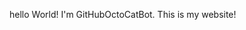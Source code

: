 <!DOCTYPE  hmtl>

<hmtl>
  <head>
    <meta http-equiv="Content-type" content="text/html; charset=utf-8"/>
    <title>My-First-Website</title>
    <Link href="css/styles.css" rel="stylesheet" type="text/css">
  </head>

  
  <body>
    <img src="https://octodex.github.com/images/daftpunktocat-thomas.gif id="octocat" alt="" />
    <p>hello World! I'm GitHubOctoCatBot. This is my website!</p>  
  </body>                                                                                        
                                                                                          
                                                                                          
</html> 
